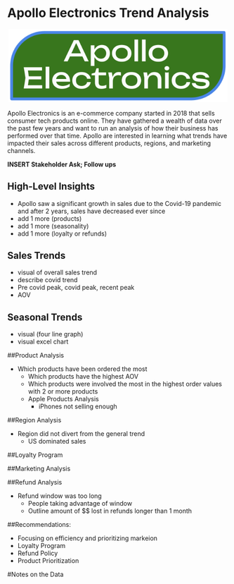 # Apollo Electronics Trend Analysis
<div align="center">
  <img src="https://github.com/ricky-santos/apollo-electronics-trend-analysis/blob/main/Apollo%20Logo.png?raw=true" alt="Apollo Logo" width="500">
</div>

Apollo Electronics is an e-commerce company started in 2018 that sells consumer tech products online. They have gathered a wealth of data over the past few years and want to run an analysis of how their business has performed over that time. Apollo are interested in learning what trends have impacted their sales across different products, regions, and marketing channels.

**INSERT Stakeholder Ask; Follow ups**

## High-Level Insights

* Apollo saw a significant growth in sales due to the Covid-19 pandemic and after 2 years, sales have decreased ever since
* add 1 more (products)
* add 1 more (seasonality)
* add 1 more (loyalty or refunds)

## Sales Trends

* visual of overall sales trend
* describe covid trend
* Pre covid peak, covid peak, recent peak
* AOV

## Seasonal Trends

- visual (four line graph)
- visual excel chart

##Product Analysis
* Which products have been ordered the most
    - Which products have the highest AOV
    - Which products were involved the most in the highest order values with 2 or more products
    - Apple Products Analysis
        - iPhones not selling enough

##Region Analysis
* Region did not divert from the general trend
  - US dominated sales

##Loyalty Program

##Marketing Analysis

##Refund Analysis
* Refund window was too long
    - People taking advantage of window
    - Outline amount of $$ lost in refunds longer than 1 month

 ##Recommendations:
- Focusing on efficiency and prioritizing markeion
- Loyalty Program
- Refund Policy
- Product Prioritization

#Notes on the Data


